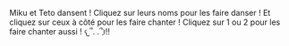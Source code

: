 Miku et Teto dansent !
Cliquez sur leurs noms pour les faire danser !
Et cliquez sur ceux à côté pour les faire chanter !
Cliquez sur 1 ou 2 pour les faire chanter aussi !
𐔌՞. .՞𐦯!!
